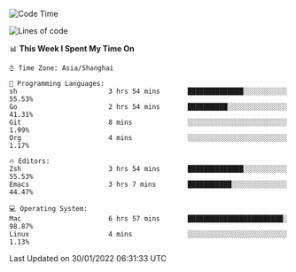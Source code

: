<!--START_SECTION:waka-->
![Code Time](http://img.shields.io/badge/Code%20Time-590%20hrs%2045%20mins-blue)

![Lines of code](https://img.shields.io/badge/From%20Hello%20World%20I%27ve%20Written-22%20Thousand%20lines%20of%20code-blue)

📊 **This Week I Spent My Time On** 

```text
⌚︎ Time Zone: Asia/Shanghai

💬 Programming Languages: 
sh                       3 hrs 54 mins       ██████████████░░░░░░░░░░░   55.53% 
Go                       2 hrs 54 mins       ██████████░░░░░░░░░░░░░░░   41.31% 
Git                      8 mins              ░░░░░░░░░░░░░░░░░░░░░░░░░   1.99% 
Org                      4 mins              ░░░░░░░░░░░░░░░░░░░░░░░░░   1.17%

🔥 Editors: 
Zsh                      3 hrs 54 mins       ██████████████░░░░░░░░░░░   55.53% 
Emacs                    3 hrs 7 mins        ███████████░░░░░░░░░░░░░░   44.47%

💻 Operating System: 
Mac                      6 hrs 57 mins       ████████████████████████░   98.87% 
Linux                    4 mins              ░░░░░░░░░░░░░░░░░░░░░░░░░   1.13%

```


 Last Updated on 30/01/2022 06:31:33 UTC
<!--END_SECTION:waka-->
